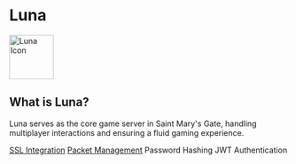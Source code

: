 # Luna

<img src="luna_icon.png" alt="Luna Icon" width="80"/>

## What is Luna?

Luna serves as the core game server in Saint Mary's Gate, handling multiplayer interactions and ensuring a fluid gaming experience.

<procedure title="Features">
    <step><a href="Set-up-SSL-Certificates.md">SSL Integration</a></step>
    <step><a href="Packets.md">Packet Management</a></step>
    <step>Password Hashing</step>
    <step>JWT Authentication</step>
</procedure>